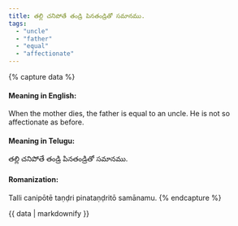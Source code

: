 ```yaml
---
title: తల్లి చనిపోతే తండ్రి పినతండ్రితో సమానము.
tags:
  - "uncle"
  - "father"
  - "equal"
  - "affectionate"
---
```


{% capture data %}
#### Meaning in English:
When the mother dies, the father is equal to an uncle.
He is not so affectionate as before.

#### Meaning in Telugu:
తల్లి చనిపోతే తండ్రి పినతండ్రితో సమానము.

#### Romanization:
Talli canipōtē taṇḍri pinataṇḍritō samānamu.
{% endcapture %}

{{ data | markdownify }}

